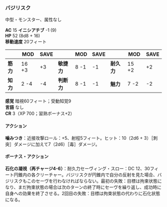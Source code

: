 ### バジリスク
中型・モンスター、属性なし

**AC** 15 **イニシアチブ** -1 (9)  
**HP** 52 (8d8 + 16)  
**移動速度** 20フィート

|      | MOD | SAVE |      | MOD | SAVE |      | MOD | SAVE |
|------|-----|------|------|-----|------|------|-----|------|
| **筋力** | 16 +3 | +3 | **敏捷力** | 8 -1 | -1 | **耐久力** | 15 +2 | +2 |
| **知力** | 2 -4 | -4 | **判断力** | 8 -1 | -1 | **魅力** | 7 -2 | -2 |

**感覚** 暗視60フィート；受動知覚9  
**言語** なし  
**CR** 3（XP 700；習熟ボーナス+2）

#### アクション

**噛みつき**：近接攻撃ロール：+5、射程5フィート。ヒット：10（2d6 + 3）［刺突］ダメージに加えて7（2d6）［毒］ダメージ。

#### ボーナス・アクション

**石化の凝視（再チャージ4-6）**：耐久力セーヴィング・スロー：DC 12、30フィート円錐内の各クリーチャー。バジリスクが円錐内で自分の反射を見た場合、バジリスクもこのセーヴを行わなければならない。最初の失敗：目標は拘束状態になり、まだ拘束状態の場合は次のターンの終了時にセーヴを繰り返し、成功時に自身への効果を終了させる。2回目の失敗：目標は拘束状態の代わりに石化状態になる。